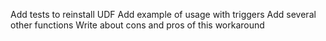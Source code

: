 Add tests to reinstall UDF
Add example of usage with triggers
Add several other functions
Write about cons and pros of this workaround